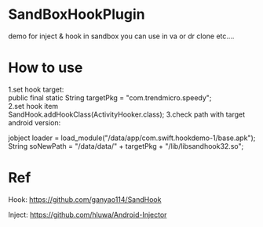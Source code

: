# SandBoxHookPlugin
demo for inject &amp; hook in sandbox
you can use in va or dr clone etc....

# How to use

1.set hook target:  
public final static String targetPkg = "com.trendmicro.speedy";  
2.set hook item  
SandHook.addHookClass(ActivityHooker.class);
3.check path with target android version:   

jobject loader = load_module("/data/app/com.swift.hookdemo-1/base.apk");
String soNewPath = "/data/data/" + targetPkg + "/lib/libsandhook32.so";

# Ref

Hook: https://github.com/ganyao114/SandHook  

Inject: https://github.com/hluwa/Android-Injector
